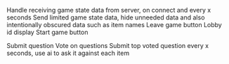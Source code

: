 Handle receiving game state data from server, on connect and every x seconds
Send limited game state data, hide unneeded data and also intentionally obscured data such as item names
Leave game button
Lobby id display
Start game button

Submit question
Vote on questions
Submit top voted question every x seconds, use ai to ask it against each item

